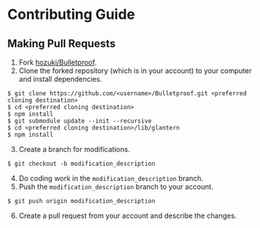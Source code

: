 # Contributing Guide

## Making Pull Requests

1. Fork [hozuki/Bulletproof](https://github.com/hozuki/Bulletproof).
2. Clone the forked repository (which is in your account) to your computer and install dependencies.

```shell
$ git clone https://github.com/<username>/Bulletproof.git <preferred cloning destination>
$ cd <preferred cloning destination>
$ npm install
$ git submodule update --init --recursive
$ cd <preferred cloning destination>/lib/glantern
$ npm install
```

3. Create a branch for modifications.

```shell
$ git checkout -b modification_description
```

4. Do coding work in the `modification_description` branch.
5. Push the `modification_description` branch to your account.

```shell
$ git push origin modification_description
```

6. Create a pull request from your account and describe the changes.
